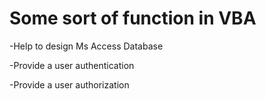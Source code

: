 # Some sort of function in VBA

-Help to design Ms Access Database 

-Provide a user authentication

-Provide a user authorization

